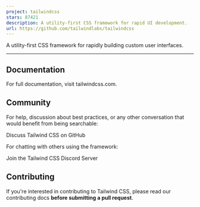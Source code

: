 ```yaml
---
project: tailwindcss
stars: 87421
description: A utility-first CSS framework for rapid UI development.
url: https://github.com/tailwindlabs/tailwindcss
---
```


A utility-first CSS framework for rapidly building custom user interfaces.

* * *

Documentation
-------------

For full documentation, visit tailwindcss.com.

Community
---------

For help, discussion about best practices, or any other conversation that would benefit from being searchable:

Discuss Tailwind CSS on GitHub

For chatting with others using the framework:

Join the Tailwind CSS Discord Server

Contributing
------------

If you're interested in contributing to Tailwind CSS, please read our contributing docs **before submitting a pull request**.
